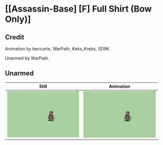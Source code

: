 # [\[Assassin-Base\] \[F\] Full Shirt \(Bow Only\)]

## Credit

Animation by beccarte, WarPath, Keks_Krebs, SD9K.

Unarmed by WarPath.
	
## Unarmed

| Still | Animation |
| :---: | :-------: |
| ![Unarmed still](./Unarmed_000.png) | ![Unarmed animation](./Unarmed.gif) |
